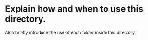 # Explain how and when to use this directory.

Also briefly introduce the use of each folder inside this directory.
